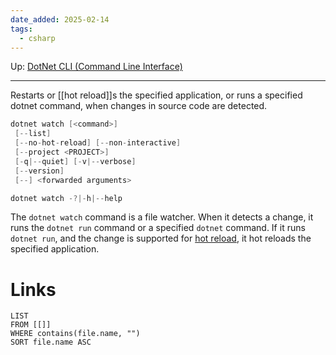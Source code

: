 ```yaml
---
date_added: 2025-02-14
tags:
  - csharp
---
```

Up: [DotNet CLI (Command Line Interface)](DotNet%20CLI%20(Command%20Line%20Interface).md)
___
 Restarts or [[hot reload]]s the specified application, or runs a specified dotnet command, when changes in source code are detected.
 ```cs
 dotnet watch [<command>]
  [--list]
  [--no-hot-reload] [--non-interactive]
  [--project <PROJECT>]
  [-q|--quiet] [-v|--verbose]
  [--version]
  [--] <forwarded arguments> 

dotnet watch -?|-h|--help
```

The `dotnet watch` command is a file watcher. When it detects a change, it runs the `dotnet run` command or a specified `dotnet` command. If it runs `dotnet run`, and the change is supported for [hot reload](https://learn.microsoft.com/en-us/dotnet/core/tools/dotnet-watch#hot-reload), it hot reloads the specified application.
# Links
```dataview
LIST
FROM [[]]
WHERE contains(file.name, "")
SORT file.name ASC
```
